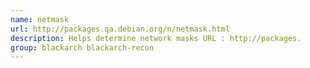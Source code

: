 ```yaml
---
name: netmask
url: http://packages.qa.debian.org/n/netmask.html
description: Helps determine network masks URL : http://packages.
group: blackarch blackarch-recon
---
```

